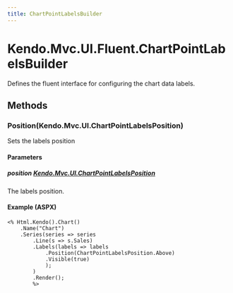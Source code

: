 ```yaml
---
title: ChartPointLabelsBuilder
---
```


# Kendo.Mvc.UI.Fluent.ChartPointLabelsBuilder
Defines the fluent interface for configuring the chart data labels.




## Methods


### Position(Kendo.Mvc.UI.ChartPointLabelsPosition)
Sets the labels position


#### Parameters

##### position [Kendo.Mvc.UI.ChartPointLabelsPosition](/api/wrappers/aspnet-mvc/Kendo.Mvc.UI/ChartPointLabelsPosition)
The labels position.




#### Example (ASPX)
    <% Html.Kendo().Chart()
        .Name("Chart")
        .Series(series => series
            .Line(s => s.Sales)
            .Labels(labels => labels
                .Position(ChartPointLabelsPosition.Above)
                .Visible(true)
                );
            )
            .Render();
            %>




